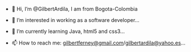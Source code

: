 - 👋 Hi, I’m @GilbertArdila, I am from Bogota-Colombia
- 👀 I’m interested in working as a software developer...
- 🌱 I’m currently learning Java, html5 and css3...

- 📫 How to reach me: gilbertferney@gmail.com/gilbertardila@yahoo.es...

<!---
GilbertArdila/GilbertArdila is a ✨ special ✨ repository because its `README.md` (this file) appears on your GitHub profile.
You can click the Preview link to take a look at your changes.
--->

